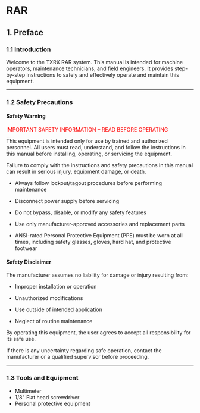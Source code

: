 # RAR

## 1. Preface

### 1.1 Introduction

Welcome to the TXRX RAR system. This manual is intended for machine operators, maintenance technicians, and field engineers. It provides step-by-step instructions to safely and effectively operate and maintain this equipment.

---

### 1.2 Safety Precautions

#### Safety Warning

<span style="color:red;">IMPORTANT SAFETY INFORMATION – READ BEFORE OPERATING</span></span>

This equipment is intended only for use by trained and authorized personnel. All users must read, understand, and follow the instructions in this manual before installing, operating, or servicing the equipment.

Failure to comply with the instructions and safety precautions in this manual can result in serious injury, equipment damage, or death.

* Always follow lockout/tagout procedures before performing maintenance

* Disconnect power supply before servicing

* Do not bypass, disable, or modify any safety features

* Use only manufacturer-approved accessories and replacement parts

* ANSI-rated Personal Protective Equipment (PPE) must be worn at all times, including safety glasses, gloves, hard hat, and protective footwear

#### Safety Disclaimer

The manufacturer assumes no liability for damage or injury resulting from:

* Improper installation or operation

* Unauthorized modifications

* Use outside of intended application

* Neglect of routine maintenance

By operating this equipment, the user agrees to accept all responsibility for its safe use.

If there is any uncertainty regarding safe operation, contact the manufacturer or a qualified supervisor before proceeding.

---

### 1.3 Tools and Equipment

* Multimeter
* 1/8" Flat head screwdriver
* Personal protective equipment
